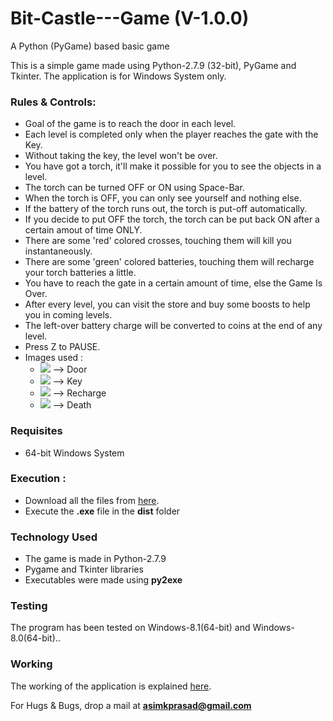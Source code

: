 # Bit-Castle---Game (V-1.0.0)
A Python (PyGame) based basic game

This is a simple game made using Python-2.7.9 (32-bit), PyGame and Tkinter. The application is for Windows System only.

<h3>Rules & Controls: </h3>
<ul>
<li>Goal of the game is to reach the door in each level.</li>
<li>Each level is completed only when the player reaches the gate with the Key.</li>
<li>Without taking the key, the level won't be over.</li>
<li>You have got a torch, it'll make it possible for you to see the objects in a level.</li>
<li>The torch can be turned OFF or ON using Space-Bar.</li>
<li>When the torch is OFF, you can only see yourself and nothing else.</li>
<li>If the battery of the torch runs out, the torch is put-off automatically.</li>
<li>If you decide to put OFF the torch, the torch can be put back ON after a certain amout of time ONLY.</li>
<li>There are some 'red' colored crosses, touching them will kill you instantaneously.</li>
<li>There are some 'green' colored batteries, touching them will recharge your torch batteries a little.</li>
<li>You have to reach the gate in a certain amount of time, else the Game Is Over.</li>
<li>After every level, you can visit the store and buy some boosts to help you in coming levels.</li>
<li>The left-over battery charge will be converted to coins at the end of any level.</li>
<li>Press Z to PAUSE.</li>
<li> Images used : 
<ul>
  <li><img src="https://raw.githubusercontent.com/pakhandi/Bit-Castle---Game/master/src/door.png"> --> Door </li>
  <li><img src="https://raw.githubusercontent.com/pakhandi/Bit-Castle---Game/master/src/key.png"> --> Key </li>
  <li><img src="https://raw.githubusercontent.com/pakhandi/Bit-Castle---Game/master/src/battery.PNG"> --> Recharge </li>
  <li><img src="https://raw.githubusercontent.com/pakhandi/Bit-Castle---Game/master/src/kill.png"> --> Death</li>
</ul>
</li>
</ul>

<h3>Requisites</h3>
<ul>
<li>64-bit Windows System</li>
</ul>

<h3>Execution : </h3>
<ul>
<li> Download all the files from <a href="https://github.com/pakhandi/Bit-Castle---Game">here</a>.</li>
<li> Execute the <b>.exe</b> file in the <b>dist</b> folder </li>
</ul>

<h3>Technology Used</h3>
<ul>
<li>The game is made in Python-2.7.9</li>
<li>Pygame and Tkinter libraries</li>
<li>Executables were made using <b>py2exe</b></li>
</ul>

<h3>Testing</h3>
The program has been tested on Windows-8.1(64-bit) and Windows-8.0(64-bit)..

<h3>Working</h3>
The working of the application is explained <a href="http://bugecode.com/post.php?pid=114">here</a>.

<span>For Hugs & Bugs, drop a mail at <b>asimkprasad@gmail.com</b></span>




